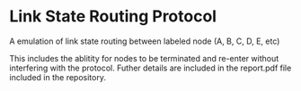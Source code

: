 # Link State Routing Protocol

A emulation of link state routing between labeled node (A, B, C, D, E, etc)

This includes the ablitity for nodes to be terminated and re-enter without interfering with the protocol.
Futher details are included in the report.pdf file included in the repository. 
